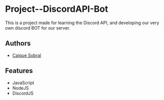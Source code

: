 # Project--DiscordAPI-Bot

This is a project made for learning the Discord API, and developing our very own discord BOT for our server.


## Authors

- [Caique Sobral](https://www.github.com/caiquesobral)


## Features

- JavaScript
- NodeJS
- DiscordJS
